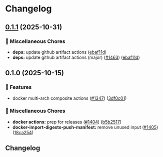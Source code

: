 # Changelog

## [0.1.1](https://github.com/grafana/shared-workflows/compare/docker-import-digests-push-manifest/v0.1.0...docker-import-digests-push-manifest/v0.1.1) (2025-10-31)


### 🔧 Miscellaneous Chores

* **deps:** update github artifact actions ([ebaf11d](https://github.com/grafana/shared-workflows/commit/ebaf11d9a28ba8617d6c1db41ca7ecb97005e4b4))
* **deps:** update github artifact actions (major) ([#1463](https://github.com/grafana/shared-workflows/issues/1463)) ([ebaf11d](https://github.com/grafana/shared-workflows/commit/ebaf11d9a28ba8617d6c1db41ca7ecb97005e4b4))

## 0.1.0 (2025-10-15)


### 🎉 Features

* docker multi-arch composite actions ([#1347](https://github.com/grafana/shared-workflows/issues/1347)) ([3df0c01](https://github.com/grafana/shared-workflows/commit/3df0c015c8b528638bdbbccc6326b7c2edc79ae1))


### 🔧 Miscellaneous Chores

* **docker actions:** prep for releases ([#1404](https://github.com/grafana/shared-workflows/issues/1404)) ([b5b2517](https://github.com/grafana/shared-workflows/commit/b5b25178a74fbef4cc2db2252ac322729ab76e91))
* **docker-import-digests-push-manifest:** remove unused input ([#1405](https://github.com/grafana/shared-workflows/issues/1405)) ([18ca254](https://github.com/grafana/shared-workflows/commit/18ca2547c35880bf66e1b0f7288f8b3d7adb41ce))

## Changelog

